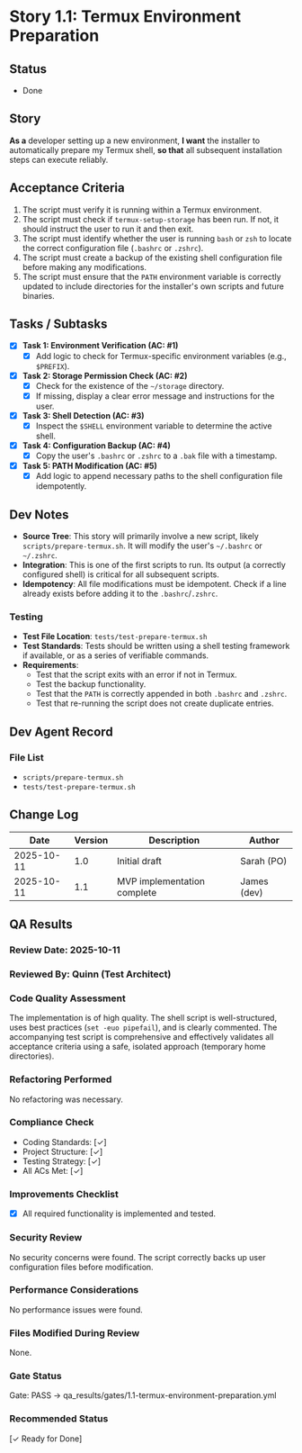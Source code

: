 # Story 1.1: Termux Environment Preparation

## Status
- Done

## Story
**As a** developer setting up a new environment,
**I want** the installer to automatically prepare my Termux shell,
**so that** all subsequent installation steps can execute reliably.

## Acceptance Criteria
1. The script must verify it is running within a Termux environment.
2. The script must check if `termux-setup-storage` has been run. If not, it should instruct the user to run it and then exit.
3. The script must identify whether the user is running `bash` or `zsh` to locate the correct configuration file (`.bashrc` or `.zshrc`).
4. The script must create a backup of the existing shell configuration file before making any modifications.
5. The script must ensure that the `PATH` environment variable is correctly updated to include directories for the installer's own scripts and future binaries.

## Tasks / Subtasks
- [x] **Task 1: Environment Verification (AC: #1)**
    - [x] Add logic to check for Termux-specific environment variables (e.g., `$PREFIX`).
- [x] **Task 2: Storage Permission Check (AC: #2)**
    - [x] Check for the existence of the `~/storage` directory.
    - [x] If missing, display a clear error message and instructions for the user.
- [x] **Task 3: Shell Detection (AC: #3)**
    - [x] Inspect the `$SHELL` environment variable to determine the active shell.
- [x] **Task 4: Configuration Backup (AC: #4)**
    - [x] Copy the user's `.bashrc` or `.zshrc` to a `.bak` file with a timestamp.
- [x] **Task 5: PATH Modification (AC: #5)**
    - [x] Add logic to append necessary paths to the shell configuration file idempotently.

## Dev Notes
- **Source Tree**: This story will primarily involve a new script, likely `scripts/prepare-termux.sh`. It will modify the user's `~/.bashrc` or `~/.zshrc`.
- **Integration**: This is one of the first scripts to run. Its output (a correctly configured shell) is critical for all subsequent scripts.
- **Idempotency**: All file modifications must be idempotent. Check if a line already exists before adding it to the `.bashrc`/`.zshrc`.

### Testing
- **Test File Location**: `tests/test-prepare-termux.sh`
- **Test Standards**: Tests should be written using a shell testing framework if available, or as a series of verifiable commands.
- **Requirements**:
    - Test that the script exits with an error if not in Termux.
    - Test the backup functionality.
    - Test that the `PATH` is correctly appended in both `.bashrc` and `.zshrc`.
    - Test that re-running the script does not create duplicate entries.

## Dev Agent Record

### File List
- `scripts/prepare-termux.sh`
- `tests/test-prepare-termux.sh`

## Change Log
| Date | Version | Description | Author |
|---|---|---|---|
| 2025-10-11 | 1.0 | Initial draft | Sarah (PO) |
| 2025-10-11 | 1.1 | MVP implementation complete | James (dev) |

## QA Results

### Review Date: 2025-10-11

### Reviewed By: Quinn (Test Architect)

### Code Quality Assessment

The implementation is of high quality. The shell script is well-structured, uses best practices (`set -euo pipefail`), and is clearly commented. The accompanying test script is comprehensive and effectively validates all acceptance criteria using a safe, isolated approach (temporary home directories).

### Refactoring Performed

No refactoring was necessary.

### Compliance Check

- Coding Standards: [✓]
- Project Structure: [✓]
- Testing Strategy: [✓]
- All ACs Met: [✓]

### Improvements Checklist

- [x] All required functionality is implemented and tested.

### Security Review

No security concerns were found. The script correctly backs up user configuration files before modification.

### Performance Considerations

No performance issues were found.

### Files Modified During Review

None.

### Gate Status

Gate: PASS → qa_results/gates/1.1-termux-environment-preparation.yml

### Recommended Status

[✓ Ready for Done]
